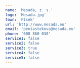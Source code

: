 ```yaml
---
name: 'Mesada, z. s.'
logo: 'Mesada.jpg'
town: 'Písek'
url: 'http://www.mesada.eu'
email: 'peniastekova@mesada.eu'
phone: '608 860 030'
service1: false
service2: false
service3: true
service4: false
service5: false
---
```

